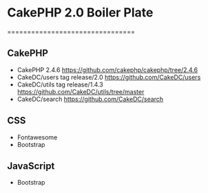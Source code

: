 # CakePHP 2.0 Boiler Plate #
================================

## CakePHP ##

- CakePHP 2.4.6 https://github.com/cakephp/cakephp/tree/2.4.6
- CakeDC/users tag release/2.0 https://github.com/CakeDC/users
- CakeDC/utils tag release/1.4.3 https://github.com/CakeDC/utils/tree/master
- CakeDC/search https://github.com/CakeDC/search

## CSS ##

- Fontawesome
- Bootstrap

## JavaScript ##

- Bootstrap
